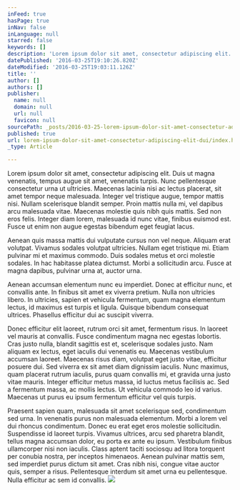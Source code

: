 ```yaml
---
inFeed: true
hasPage: true
inNav: false
inLanguage: null
starred: false
keywords: []
description: 'Lorem ipsum dolor sit amet, consectetur adipiscing elit. Duis ut magna venenatis, tempus augue sit amet, venenatis turpis. Nunc pellentesque consectetur urna ut ultricies. Maecenas lacinia nisi ac lectus placerat, sit amet tempor neque malesuada. Integer vel tristique augue, tempor mattis nisi. Nullam scelerisque blandit semper. Proin mattis nulla mi, vel dapibus arcu malesuada vitae. Maecenas molestie quis nibh quis mattis. Sed non eros felis. Integer diam lorem, malesuada id nunc vitae, finibus euismod est. Fusce ut enim non augue egestas bibendum eget feugiat lacus.'
datePublished: '2016-03-25T19:10:26.820Z'
dateModified: '2016-03-25T19:03:11.126Z'
title: ''
author: []
authors: []
publisher:
  name: null
  domain: null
  url: null
  favicon: null
sourcePath: _posts/2016-03-25-lorem-ipsum-dolor-sit-amet-consectetur-adipiscing-elit-dui.md
published: true
url: lorem-ipsum-dolor-sit-amet-consectetur-adipiscing-elit-dui/index.html
_type: Article

---
```

Lorem ipsum dolor sit amet, consectetur adipiscing elit. Duis ut magna venenatis, tempus augue sit amet, venenatis turpis. Nunc pellentesque consectetur urna ut ultricies. Maecenas lacinia nisi ac lectus placerat, sit amet tempor neque malesuada. Integer vel tristique augue, tempor mattis nisi. Nullam scelerisque blandit semper. Proin mattis nulla mi, vel dapibus arcu malesuada vitae. Maecenas molestie quis nibh quis mattis. Sed non eros felis. Integer diam lorem, malesuada id nunc vitae, finibus euismod est. Fusce ut enim non augue egestas bibendum eget feugiat lacus.

Aenean quis massa mattis dui vulputate cursus non vel neque. Aliquam erat volutpat. Vivamus sodales volutpat ultricies. Nullam eget tristique mi. Etiam pulvinar mi et maximus commodo. Duis sodales metus et orci molestie sodales. In hac habitasse platea dictumst. Morbi a sollicitudin arcu. Fusce at magna dapibus, pulvinar urna at, auctor urna.

Aenean accumsan elementum nunc eu imperdiet. Donec at efficitur nunc, et convallis ante. In finibus sit amet ex viverra pretium. Nulla non ultricies libero. In ultricies, sapien et vehicula fermentum, quam magna elementum lectus, id maximus est turpis et ligula. Quisque bibendum consequat ultrices. Phasellus efficitur dui ac suscipit viverra.

Donec efficitur elit laoreet, rutrum orci sit amet, fermentum risus. In laoreet vel mauris at convallis. Fusce condimentum magna nec egestas lobortis. Cras justo nulla, blandit sagittis est et, scelerisque sodales justo. Nam aliquam ex lectus, eget iaculis dui venenatis eu. Maecenas vestibulum accumsan laoreet. Maecenas risus diam, volutpat eget justo vitae, efficitur posuere dui. Sed viverra ex sit amet diam dignissim iaculis. Nunc maximus, quam placerat rutrum iaculis, purus quam convallis mi, et gravida urna justo vitae mauris. Integer efficitur metus massa, id luctus metus facilisis ac. Sed a fermentum massa, ac mollis lectus. Ut vehicula commodo leo id varius. Maecenas ut purus eu ipsum fermentum efficitur vel quis turpis.

Praesent sapien quam, malesuada sit amet scelerisque sed, condimentum sed urna. In venenatis purus non malesuada elementum. Morbi a lorem vel dui rhoncus condimentum. Donec eu erat eget eros molestie sollicitudin. Suspendisse id laoreet turpis. Vivamus ultrices, arcu sed pharetra blandit, tellus magna accumsan dolor, eu porta ex ante eu ipsum. Vestibulum finibus ullamcorper nisi non iaculis. Class aptent taciti sociosqu ad litora torquent per conubia nostra, per inceptos himenaeos. Aenean pulvinar mattis sem, sed imperdiet purus dictum sit amet. Cras nibh nisi, congue vitae auctor quis, semper a risus. Pellentesque interdum sit amet urna eu pellentesque. Nulla efficitur ac sem id convallis.
![](https://the-grid-user-content.s3-us-west-2.amazonaws.com/5df5861f-b6e7-462c-ba7b-919f3f6a4d12.jpg)